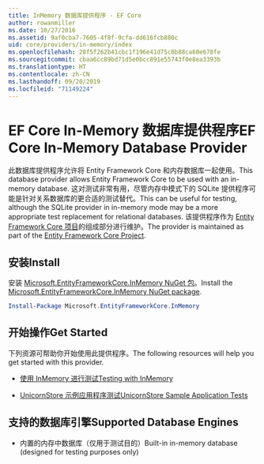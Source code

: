 ```yaml
---
title: InMemory 数据库提供程序 - EF Core
author: rowanmiller
ms.date: 10/27/2016
ms.assetid: 9af0cba7-7605-4f8f-9cfa-dd616fcb880c
uid: core/providers/in-memory/index
ms.openlocfilehash: 28f5f262b41cbc1f196e41d75c8b88ca60e678fe
ms.sourcegitcommit: cbaa6cc89bd71d5e0bcc891e55743f0e8ea3393b
ms.translationtype: HT
ms.contentlocale: zh-CN
ms.lasthandoff: 09/20/2019
ms.locfileid: "71149224"
---
```

# <a name="ef-core-in-memory-database-provider"></a><span data-ttu-id="ab507-102">EF Core In-Memory 数据库提供程序</span><span class="sxs-lookup"><span data-stu-id="ab507-102">EF Core In-Memory Database Provider</span></span>

<span data-ttu-id="ab507-103">此数据库提供程序允许将 Entity Framework Core 和内存数据库一起使用。</span><span class="sxs-lookup"><span data-stu-id="ab507-103">This database provider allows Entity Framework Core to be used with an in-memory database.</span></span> <span data-ttu-id="ab507-104">这对测试非常有用，尽管内存中模式下的 SQLite 提供程序可能是针对关系数据库的更合适的测试替代。</span><span class="sxs-lookup"><span data-stu-id="ab507-104">This can be useful for testing, although the SQLite provider in in-memory mode may be a more appropriate test replacement for relational databases.</span></span> <span data-ttu-id="ab507-105">该提供程序作为 [Entity Framework Core 项目](https://github.com/aspnet/EntityFrameworkCore)的组成部分进行维护。</span><span class="sxs-lookup"><span data-stu-id="ab507-105">The provider is maintained as part of the [Entity Framework Core Project](https://github.com/aspnet/EntityFrameworkCore).</span></span>

## <a name="install"></a><span data-ttu-id="ab507-106">安装</span><span class="sxs-lookup"><span data-stu-id="ab507-106">Install</span></span>

<span data-ttu-id="ab507-107">安装 [Microsoft.EntityFrameworkCore.InMemory NuGet 包](https://www.nuget.org/packages/Microsoft.EntityFrameworkCore.InMemory/)。</span><span class="sxs-lookup"><span data-stu-id="ab507-107">Install the [Microsoft.EntityFrameworkCore.InMemory NuGet package](https://www.nuget.org/packages/Microsoft.EntityFrameworkCore.InMemory/).</span></span>

``` powershell
Install-Package Microsoft.EntityFrameworkCore.InMemory
```

## <a name="get-started"></a><span data-ttu-id="ab507-108">开始操作</span><span class="sxs-lookup"><span data-stu-id="ab507-108">Get Started</span></span>

<span data-ttu-id="ab507-109">下列资源可帮助你开始使用此提供程序。</span><span class="sxs-lookup"><span data-stu-id="ab507-109">The following resources will help you get started with this provider.</span></span>
* [<span data-ttu-id="ab507-110">使用 InMemory 进行测试</span><span class="sxs-lookup"><span data-stu-id="ab507-110">Testing with InMemory</span></span>](../../miscellaneous/testing/in-memory.md)

* [<span data-ttu-id="ab507-111">UnicornStore 示例应用程序测试</span><span class="sxs-lookup"><span data-stu-id="ab507-111">UnicornStore Sample Application Tests</span></span>](https://github.com/rowanmiller/UnicornStore/blob/master/UnicornStore/src/UnicornStore.Tests/Controllers/ShippingControllerTests.cs)

## <a name="supported-database-engines"></a><span data-ttu-id="ab507-112">支持的数据库引擎</span><span class="sxs-lookup"><span data-stu-id="ab507-112">Supported Database Engines</span></span>

* <span data-ttu-id="ab507-113">内置的内存中数据库（仅用于测试目的）</span><span class="sxs-lookup"><span data-stu-id="ab507-113">Built-in in-memory database (designed for testing purposes only)</span></span>
